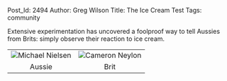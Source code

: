 Post_Id: 2494
Author: Greg Wilson
Title: The Ice Cream Test
Tags: community

<p>Extensive experimentation has uncovered a foolproof way to tell Aussies from Brits: simply observe their reaction to ice cream.</p>
<table border="0" cellpadding="3">
<tbody>
<tr>
<td><img src="|filename|/files/2009/08/nielsen.jpg" alt="Michael Nielsen" /></td>
<td><img src="|filename|/files/2009/08/neylon.jpg" alt="Cameron Neylon" /></td>
</tr>
<tr>
<td align="center">Aussie</td>
<td align="center">Brit</td>
</tr>
</tbody>
</table>
